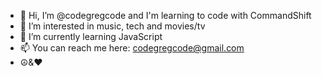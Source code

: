 - 👋 Hi, I’m @codegregcode and I'm learning to code with CommandShift
- 👀 I’m interested in music, tech and movies/tv
- 🌱 I’m currently learning JavaScript
- 📫 You can reach me here: codegregcode@gmail.com
- ☮️&❤️

<!---
codegregcode/codegregcode is a ✨ special ✨ repository because its `README.md` (this file) appears on your GitHub profile.
You can click the Preview link to take a look at your changes.
--->
